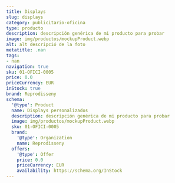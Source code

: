```yaml
---
title: Displays
slug: displays
category: publicitario-oficina
type: producto
description: descripción genérica de mi producto para probar
image: img/productos/mockupProduct.webp
alt: alt descripció de la foto
metatitle: .nan
tags:
- nan
navigation: true
sku: 01-OFICI-0005
price: 0.0
priceCurrency: EUR
inStock: true
brand: Reprodisseny
schema:
  '@type': Product
  name: Displays personalizados
  description: descripción genérica de mi producto para probar
  image: img/productos/mockupProduct.webp
  sku: 01-OFICI-0005
  brand:
    '@type': Organization
    name: Reprodisseny
  offers:
    '@type': Offer
    price: 0.0
    priceCurrency: EUR
    availability: https://schema.org/InStock
---
```

